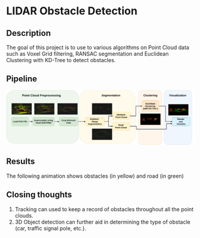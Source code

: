 # LIDAR Obstacle Detection


## Description

The goal of this project is to use to various algorithms on Point Cloud data such as Voxel Grid filtering, RANSAC segmentation and Euclidean Clustering with KD-Tree to detect obstacles.





## Pipeline

![alt text](assets/flowchart_2.png)

## Results
The following animation shows obstacles (in yellow) and road (in green)



## Closing thoughts
1. Tracking can used to keep a record of obstacles throughout all the point clouds.
2. 3D Object detection can further aid in determining the type of obstacle (car, traffic signal pole, etc.).
